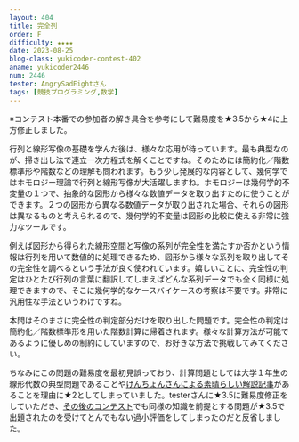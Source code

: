 ```yaml
---
layout: 404
title: 完全列
order: F
difficulty: ★★★★
date: 2023-08-25
blog-class: yukicoder-contest-402
aname: yukicoder2446
num: 2446
tester: AngrySadEightさん
tags: [競技プログラミング,数学]
---
```


<p>
※コンテスト本番での参加者の解き具合を参考にして難易度を★3.5から★4に上方修正しました。
</p>
<p>
行列と線形写像の基礎を学んだ後は、様々な応用が待っています。最も典型なのが、掃き出し法で連立一次方程式を解くことですね。そのためには簡約化／階数標準形や階数などの理解も問われます。もう少し発展的な内容として、幾何学ではホモロジー理論で行列と線形写像が大活躍しますね。ホモロジーは幾何学的不変量の１つで、抽象的な図形から様々な数値データを取り出すために使うことができます。２つの図形から異なる数値データが取り出された場合、それらの図形は異なるものと考えられるので、幾何学的不変量は図形の比較に使える非常に強力なツールです。
</p>
<p>
例えば図形から得られた線形空間と写像の系列が完全性を満たすか否かという情報は行列を用いて数値的に処理できるため、図形から様々な系列を取り出してその完全性を調べるという手法が良く使われています。嬉しいことに、完全性の判定はひとたび行列の言葉に翻訳してしまえばどんな系列データでも全く同様に処理できますので、そこに幾何学的なケースバイケースの考察は不要です。非常に汎用性な手法というわけですね。
</p>
<p>
本問はそのまさに完全性の判定部分だけを取り出した問題です。完全性の判定は簡約化／階数標準形を用いた階数計算に帰着されます。様々な計算方法が可能であるように優しめの制約にしていますので、お好きな方法で挑戦してみてください。
</p>
<p>
ちなみにこの問題の難易度を最初見誤っており、計算問題としては大学１年生の線形代数の典型問題であることや<a href="https://drken1215.hatenablog.com/entry/2019/03/20/202800">けんちょんさんによる素晴らしい解説記事</a>があることを理由に★2としてしまっていました。testerさんに★3.5に難易度修正をしていただき、<a href="https://yukicoder.me/contests/449">その後のコンテスト</a>でも同様の知識を前提とする問題が★3.5で出題されたのを受けてとんでもない過小評価をしてしまったのだと反省しました。
</p>
